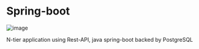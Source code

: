 # Spring-boot

![image](https://user-images.githubusercontent.com/84719774/129191080-723b3b46-4e0b-4aa5-8eb9-654c2c025b18.png)

N-tier application using Rest-API, java spring-boot backed by PostgreSQL
